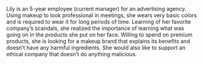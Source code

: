Lily is an 5-year employee (current manager) for an advertising agency. Using makeup to look professional in meetings, she wears very basic colors and is required to wear it for long periods of time. Learning of her favorite company’s scandals, she realized the importance of learning what was going on in the products she put on her face. Willing to spend on premium products, she is looking for a makeup brand that explains its benefits and doesn’t have any harmful ingredients. She would also like to support an ethical company that doesn’t do anything malicious.
